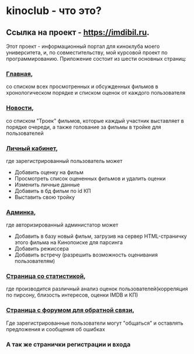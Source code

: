 # kinoclub - что это?
## Cсылка на проект - https://imdibil.ru.
Этот проект - информационный портал для киноклуба моего университета, и, по совместительству, мой курсовой проект по программированию.
Приложение состоит из шести основных страниц:
### [Главная](https://imdibil.ru),
со списком всех просмотренных и обсужденных фильмов в хронологическом порядке и списком оценок от каждого пользователя 

### [Новости](https://imdibil.ru/news),
со списком "Троек" фильмов, которые каждый участник выставляет в порядке очереди, а также голование за фильмы в тройке для пользователей
### [Личный кабинет](https://imdibil.ru/profile),
где зарегистрированный пользователь может
* Добавить оценку на фильм
* Просмотреть список оцененных фильмов и удалить оценки
* Изменить личные данные
* Добавить в бд фильм по id КП
* Выставить свою тройку
### [Админка](https://imdibil.ru/admin),
где авторизированный администатор может
* Добавить в базу новый фильм, загрузив на сервер HTML-страничку этого фильма на Кинопоиске для парсинга
* Добавить режиссера
* Добавить встречу (разрешить возможность оценивания пользователям)
### [Страница со статистикой](https://imdibil.ru/statistics),
где производится различный анализ оценок пользователей(корреляция по пирсону, близость интересов, оценки IMDB и КП)
### [Страница с форумом  для обратной связи](https://imdibil.ru/feedback),
Где зарегистрированные пользователи могут "общаться" и оставлять предложения и сообщения об ошибках
### А так же странички регистрации и входа
